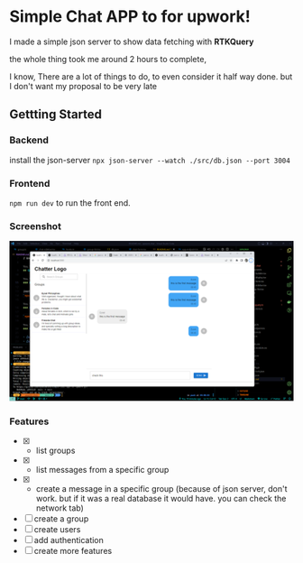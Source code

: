 # Simple Chat APP to for upwork!

I made a simple json server to show data fetching with **RTKQuery**

the whole thing took me around 2 hours to complete,

I know, There are a lot of things to do, to even consider it half way done. but I don't want my proposal to be very late

## Gettting Started

### Backend

install the json-server
`npx json-server --watch ./src/db.json --port 3004`

### Frontend

`npm run dev` to run the front end.

### Screenshot

![Screenshot](./public/Screenshot.png)

### Features

- [x] - list groups
- [x] - list messages from a specific group
- [x] - create a message in a specific group (because of json server, don't work. but if it was a real database it would have. you can check the network tab)
- [ ] create a group
- [ ] create users
- [ ] add authentication
- [ ] create more features
